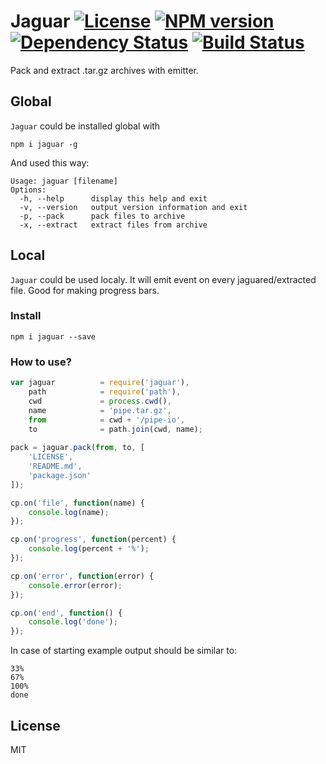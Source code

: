 # Jaguar [![License][LicenseIMGURL]][LicenseURL] [![NPM version][NPMIMGURL]][NPMURL] [![Dependency Status][DependencyStatusIMGURL]][DependencyStatusURL] [![Build Status][BuildStatusIMGURL]][BuildStatusURL]

Pack and extract .tar.gz archives with emitter. 

## Global

`Jaguar` could be installed global with

```
npm i jaguar -g
```
And used this way:

```
Usage: jaguar [filename]
Options:
  -h, --help      display this help and exit
  -v, --version   output version information and exit
  -p, --pack      pack files to archive
  -x, --extract   extract files from archive
```

## Local

`Jaguar` could be used localy. It will emit event on every jaguared/extracted file.
Good for making progress bars.

### Install

```
npm i jaguar --save
```

### How to use?

```js
var jaguar          = require('jaguar'),
    path            = require('path'),
    cwd             = process.cwd(),
    name            = 'pipe.tar.gz',
    from            = cwd + '/pipe-io',
    to              = path.join(cwd, name);
    
pack = jaguar.pack(from, to, [
    'LICENSE',
    'README.md',
    'package.json'
]);

cp.on('file', function(name) {
    console.log(name);
});

cp.on('progress', function(percent) {
    console.log(percent + '%');
});

cp.on('error', function(error) {
    console.error(error);
});

cp.on('end', function() {
    console.log('done');
});
```

In case of starting example output should be similar to:

```
33%
67%
100%
done
```

## License

MIT

[NPMIMGURL]:                https://img.shields.io/npm/v/jaguar.svg?style=flat
[BuildStatusIMGURL]:        https://img.shields.io/travis/coderaiser/node-jaguar/master.svg?style=flat
[DependencyStatusIMGURL]:   https://img.shields.io/gemnasium/coderaiser/node-jaguar.svg?style=flat
[LicenseIMGURL]:            https://img.shields.io/badge/license-MIT-317BF9.svg?style=flat
[NPMURL]:                   https://npmjs.org/package/jaguar "npm"
[BuildStatusURL]:           https://travis-ci.org/coderaiser/node-jaguar  "Build Status"
[DependencyStatusURL]:      https://gemnasium.com/coderaiser/node-jaguar "Dependency Status"
[LicenseURL]:               https://tldrlegal.com/license/mit-license "MIT License"

